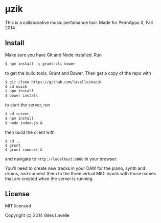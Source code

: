 # μzik

This is a collaborative music perfomance tool. Made for PennApps X, Fall 2014.

## Install

Make sure you have Git and Node installed. Run

```bash
$ npm install -g grunt-cli bower
```

to get the build tools, Grunt and Bower. Then get a copy of the repo with

```bash
$ git clone https://github.com/lavelle/muzik
$ cd muzik
$ npm install
$ bower install
```

to start the server, run

```bash
$ cd server
$ npm install
$ node index.js &
```

then build the client with

```
$ cd ..
$ grunt
$ grunt connect &
```

and navigate to `http://localhost:8080` in your browser.

You'll need to create new tracks in your DAW for the piano, synth and drums, and connect them to the three virtual MIDI inputs with those names that are created when the server is running.

## License

MIT licensed

Copyright (c) 2014 Giles Lavelle
